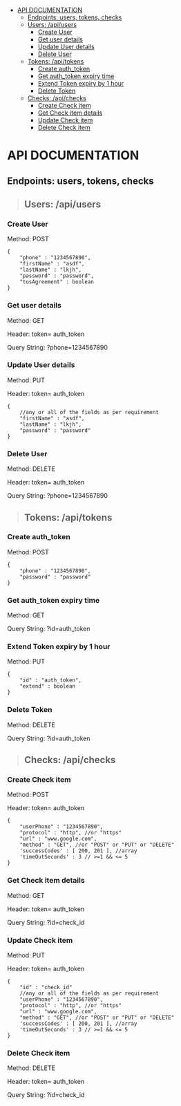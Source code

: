 - [API DOCUMENTATION](#api-documentation)
  * [Endpoints: users, tokens, checks](#endpoints--users--tokens--checks)
  * [Users: /api/users](#users---api-users)
    + [Create User](#create-user)
    + [Get user details](#get-user-details)
    + [Update User details](#update-user-details)
    + [Delete User](#delete-user)
  * [Tokens: /api/tokens](#tokens---api-tokens)
    + [Create auth_token](#create-auth-token)
    + [Get auth_token expiry time](#get-auth-token-expiry-time)
    + [Extend Token expiry by 1 hour](#extend-token-expiry-by-1-hour)
    + [Delete Token](#delete-token)
  * [Checks: /api/checks](#checks---api-checks)
    + [Create Check item](#create-check-item)
    + [Get Check item details](#get-check-item-details)
    + [Update Check item](#update-check-item)
    + [Delete Check item](#delete-check-item)


# API DOCUMENTATION <a name="api-documentation" />


## Endpoints: users, tokens, checks

> ## Users: /api/users

### Create User <a name="create-user" />

Method: POST
```
{
	"phone" : "1234567890",
	"firstName" : "asdf",
	"lastName" : "lkjh",
	"password" : "password",
	"tosAgreement" : boolean
}
```
### Get user details <a name="get-user-details" />

Method: GET 

Header: token= auth_token

Query String: ?phone=1234567890

### Update User details <a name="update-user-details" />

Method: PUT

Header: token= auth_token

```
{
	//any or all of the fields as per requirement
	"firstName" : "asdf",
	"lastName" : "lkjh",
	"password" : "password"
}
```

### Delete User <a name="delete-user" />

Method: DELETE

Header: token= auth_token

Query String: ?phone=1234567890


> ## Tokens: /api/tokens

### Create auth_token <a name="create-auth-token" />

Method: POST
```
{
	"phone" : "1234567890",
	"password" : "password"
}
```

### Get auth_token expiry time <a name="get-auth-token-expiry-time" />

Method: GET 

Query String: ?id=auth_token

### Extend Token expiry by 1 hour <a name="extend-token-expiry-by-1-hour" />

Method: PUT
```
{
	"id" : "auth_token",
	"extend" : boolean
}
```

### Delete Token <a name="delete-token" />

Method: DELETE

Query String: ?id=auth_token


> ## Checks: /api/checks

### Create Check item <a name="create-check-item" />

Method: POST

Header: token= auth_token
```
{
	"userPhone" : "1234567890",
	"protocol" : "http", //or "https"
	"url" : "www.google.com",
	"method" : "GET", //or "POST" or "PUT" or "DELETE"
	'successCodes' : [ 200, 201 ], //array 
	'timeOutSeconds' : 3 // >=1 && <= 5
}
```

### Get Check item details <a name="get-check-item-details" />

Method: GET 

Header: token= auth_token

Query String: ?id=check_id

### Update Check item <a name="update-check-item"/>

Method: PUT

Header: token= auth_token
```
{
	"id" : "check_id"
	//any or all of the fields as per requirement
	"userPhone" : "1234567890",
	"protocol" : "http", //or "https"
	"url" : "www.google.com",
	"method" : "GET", //or "POST" or "PUT" or "DELETE"
	'successCodes' : [ 200, 201 ], //array 
	'timeOutSeconds' : 3 // >=1 && <= 5
}
```

### Delete Check item <a name="delete-check-item"/>

Method: DELETE

Header: token= auth_token

Query String: ?id=check_id
